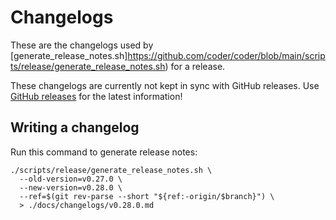 # Changelogs

These are the changelogs used by [generate_release_notes.sh]https://github.com/coder/coder/blob/main/scripts/release/generate_release_notes.sh) for a release.

These changelogs are currently not kept in sync with GitHub releases. Use [GitHub releases](https://github.com/coder/coder/releases) for the latest information!

## Writing a changelog

Run this command to generate release notes:

```shell
./scripts/release/generate_release_notes.sh \
  --old-version=v0.27.0 \
  --new-version=v0.28.0 \
  --ref=$(git rev-parse --short "${ref:-origin/$branch}") \
  > ./docs/changelogs/v0.28.0.md
```
